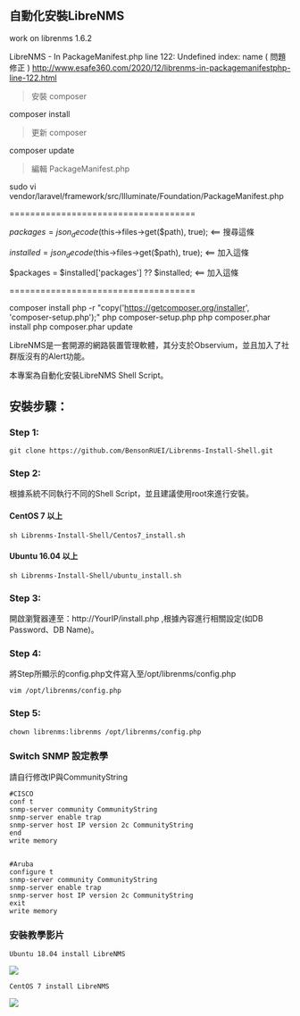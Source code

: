 ## 自動化安裝LibreNMS
work on librenms 1.6.2 <br>

LibreNMS - In PackageManifest.php line 122: Undefined index: name ( 問題修正 )
http://www.esafe360.com/2020/12/librenms-in-packagemanifestphp-line-122.html
> 安裝 composer

composer install

> 更新 composer

composer update

> 編輯 PackageManifest.php

sudo vi vendor/laravel/framework/src/Illuminate/Foundation/PackageManifest.php

====================================

$packages = json_decode($this->files->get($path), true);    <== 搜尋這條

$installed = json_decode($this->files->get($path), true);    <== 加入這條

$packages = $installed['packages'] ?? $installed;    <== 加入這條

====================================

composer install
php -r "copy('https://getcomposer.org/installer', 'composer-setup.php');"
php composer-setup.php
php composer.phar install
php composer.phar update

LibreNMS是一套開源的網路裝置管理軟體，其分支於Observium，並且加入了社群版沒有的Alert功能。

本專案為自動化安裝LibreNMS Shell Script。


## 安裝步驟：

### Step 1:
    git clone https://github.com/BensonRUEI/Librenms-Install-Shell.git
  
### Step 2:
根據系統不同執行不同的Shell Script，並且建議使用root來進行安裝。
  
  
#### CentOS 7 以上
  
    sh Librenms-Install-Shell/Centos7_install.sh
  
#### Ubuntu 16.04 以上
  
    sh Librenms-Install-Shell/ubuntu_install.sh

### Step 3:
開啟瀏覽器連至：http://YourIP/install.php ,根據內容進行相關設定(如DB Password、DB Name)。

### Step 4:
將Step所顯示的config.php文件寫入至/opt/librenms/config.php

    vim /opt/librenms/config.php

### Step 5:
    chown librenms:librenms /opt/librenms/config.php
   
### Switch SNMP 設定教學
請自行修改IP與CommunityString

    #CISCO
    conf t
    snmp-server community CommunityString
    snmp-server enable trap 
    snmp-server host IP version 2c CommunityString
    end
    write memory 


    #Aruba
    configure t
    snmp-server community CommunityString
    snmp-server enable trap 
    snmp-server host IP version 2c CommunityString
    exit
    write memory


### 安裝教學影片
    Ubuntu 18.04 install LibreNMS
[![](http://img.youtube.com/vi/PDYOwL5pDG8/0.jpg)](http://www.youtube.com/watch?v=PDYOwL5pDG8 "")
    
    CentOS 7 install LibreNMS
[![](http://img.youtube.com/vi/UxsgXax2wBE/0.jpg)](http://www.youtube.com/watch?v=UxsgXax2wBE "")
